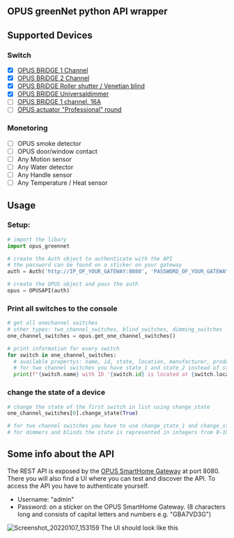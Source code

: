 ## OPUS greenNet python API wrapper


## Supported Devices
### Switch
- [x] [OPUS BRiDGE 1 Channel](https://myopus.eu/en/products/smarthome/switch/1/opus-bridge-1-channel?number=563.010-C)
- [x] [OPUS BRiDGE 2 Channel](https://myopus.eu/en/products/smarthome/switch/7/opus-bridge-2-channel?c=74)
- [x] [OPUS BRiDGE Roller shutter / Venetian blind](https://myopus.eu/en/products/smarthome/switch/8/opus-bridge-roller-shutter/venetian-blind?c=74)
- [x] [OPUS BRIDGE Universaldimmer](https://myopus.eu/en/products/smarthome/switch/352/opus-bridge-universaldimmer?c=74)
- [ ] [OPUS BRiDGE 1 channel, 16A](https://myopus.eu/en/products/smarthome/switch/22/opus-bridge-1-channel-16a?c=74)
- [ ] [OPUS actuator "Professional" round](https://myopus.eu/en/products/smarthome/switch/24/opus-actuator-professional-round?c=74)

### Monetoring
- [ ] OPUS smoke detector 
- [ ] OPUS door/window contact 
- [ ] Any Motion sensor
- [ ] Any Water detector
- [ ] Any Handle sensor
- [ ] Any Temperature / Heat sensor

## Usage
### Setup:
``` Python
# import the libary
import opus_greennet

# create the Auth object to authenticate with the API
# the password can be found on a sticker on your gateway
auth = Auth('http://IP_OF_YOUR_GATEWAY:8080', 'PASSWORD_OF_YOUR_GATEWAY')

# create the OPUS object and pass the auth
opus = OPUSAPI(auth)
```

### Print all switches to the console 
``` Python
# get all onechannel switches
# other types: two_channel_switches, blind_switches, dimming_switches
one_channel_switches = opus.get_one_channel_switches()

# print information for every switch
for switch in one_channel_switches:
  # available propertys: name, id, state, location, manufacturer, productId 
  # for two channel switches you have state_1 and state_2 instead of state
  print(f"{switch.name} with ID '{switch.id} is located at {switch.location} with state {switch.state}")
```

### change the state of a device
``` Python
# change the state of the first switch in list using change_state
one_channel_switches[0].change_state(True)

# for two channel switches you have to use change_state_1 and change_state_2 instead of change_state
# for dimmers and blinds the state is represented in integers from 0-100 instead of bools
```


## Some info about the API

The REST API is exposed by the [OPUS SmartHome Gateway](https://myopus.eu/en/products/smarthome/control/10/opus-smarthome-gateway) at port 8080. There you will also find a UI where you can test and discover the API. To access the API you have to authenticate yourself.
- Username: "admin"
- Password: on a sticker on the OPUS SmartHome Gateway. (8 characters long and consists of capital letters and numbers  e.g. "GBA7VD3G")

![Screenshot_20220107_153159](https://user-images.githubusercontent.com/47828495/148558617-0cfde238-e2c6-42c3-acdf-7ef90466e2d7.png)
The UI should look like this
